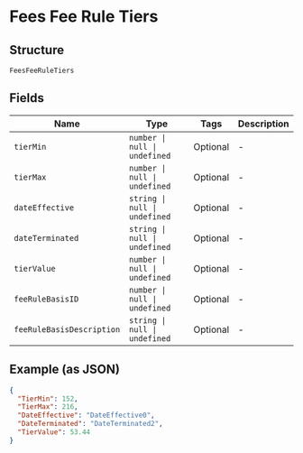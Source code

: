 
# Fees Fee Rule Tiers

## Structure

`FeesFeeRuleTiers`

## Fields

| Name | Type | Tags | Description |
|  --- | --- | --- | --- |
| `tierMin` | `number \| null \| undefined` | Optional | - |
| `tierMax` | `number \| null \| undefined` | Optional | - |
| `dateEffective` | `string \| null \| undefined` | Optional | - |
| `dateTerminated` | `string \| null \| undefined` | Optional | - |
| `tierValue` | `number \| null \| undefined` | Optional | - |
| `feeRuleBasisID` | `number \| null \| undefined` | Optional | - |
| `feeRuleBasisDescription` | `string \| null \| undefined` | Optional | - |

## Example (as JSON)

```json
{
  "TierMin": 152,
  "TierMax": 216,
  "DateEffective": "DateEffective0",
  "DateTerminated": "DateTerminated2",
  "TierValue": 53.44
}
```

